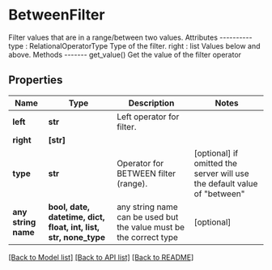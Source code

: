 # BetweenFilter

Filter values that are in a range/between two values.  Attributes ---------- type : RelationalOperatorType     Type of the filter. right : list     Values below and above.  Methods ------- get_value()     Get the value of the filter operator

## Properties
Name | Type | Description | Notes
------------ | ------------- | ------------- | -------------
**left** | **str** | Left operator for filter. | 
**right** | **[str]** |  | 
**type** | **str** | Operator for BETWEEN filter (range). | [optional]  if omitted the server will use the default value of "between"
**any string name** | **bool, date, datetime, dict, float, int, list, str, none_type** | any string name can be used but the value must be the correct type | [optional]

[[Back to Model list]](../README.md#documentation-for-models) [[Back to API list]](../README.md#documentation-for-api-endpoints) [[Back to README]](../README.md)


